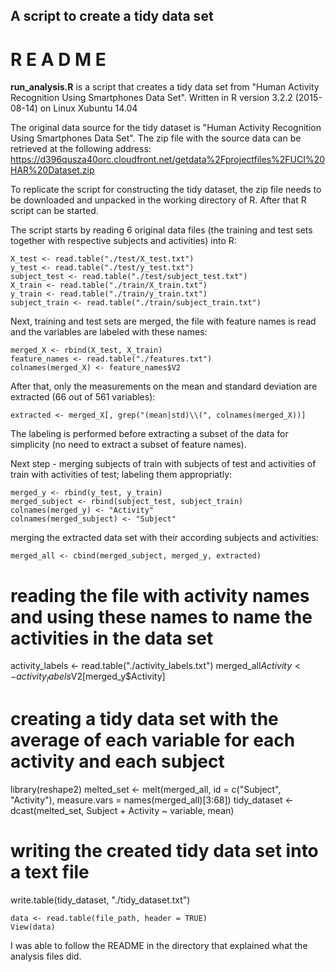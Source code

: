 
## A script to create a tidy data set


#        **R E A D M E**


**run_analysis.R** is a script that creates a tidy data set from "Human Activity Recognition Using Smartphones Data Set". Written in R version 3.2.2 (2015-08-14) on Linux Xubuntu 14.04


The original data source for the tidy dataset is "Human Activity Recognition Using Smartphones Data Set". The zip file with the source data can be retrieved at the following address:  
https://d396qusza40orc.cloudfront.net/getdata%2Fprojectfiles%2FUCI%20HAR%20Dataset.zip

To replicate the script for constructing the tidy dataset, the zip file needs to be downloaded and unpacked in the working directory of R. After that R script can be started.

The script starts by reading 6 original data files (the training and test sets together with respective subjects and activities) into R:
```{r, eval = FALSE}
X_test <- read.table("./test/X_test.txt")
y_test <- read.table("./test/y_test.txt")
subject_test <- read.table("./test/subject_test.txt")
X_train <- read.table("./train/X_train.txt")
y_train <- read.table("./train/y_train.txt")
subject_train <- read.table("./train/subject_train.txt")
```

Next, training and test sets are merged, the file with feature names is read and the variables are labeled with these names:
```{r, eval = FALSE}
merged_X <- rbind(X_test, X_train)
feature_names <- read.table("./features.txt")
colnames(merged_X) <- feature_names$V2
```

After that, only the measurements on the mean and standard deviation are extracted (66 out of 561 variables):
```{r, eval = FALSE}
extracted <- merged_X[, grep("(mean|std)\\(", colnames(merged_X))]
```

The labeling is performed before extracting a subset of the data for simplicity (no need to extract a subset of feature names).

Next step - merging subjects of train with subjects of test and activities of train with activities of test; labeling them appropriatly:
```{r, eval = FALSE}
merged_y <- rbind(y_test, y_train)
merged_subject <- rbind(subject_test, subject_train)
colnames(merged_y) <- "Activity"
colnames(merged_subject) <- "Subject"
```

merging the extracted data set with their according subjects and activities:
```{r, eval = FALSE}
merged_all <- cbind(merged_subject, merged_y, extracted)
```

# reading the file with activity names and using these names to name the activities in the data set 
activity_labels <- read.table("./activity_labels.txt")
merged_all$Activity <- activity_labels$V2[merged_y$Activity]

# creating a tidy data set with the average of each variable for each activity and each subject
library(reshape2)
melted_set <- melt(merged_all, id = c("Subject", "Activity"), measure.vars = names(merged_all)[3:68])
tidy_dataset <- dcast(melted_set, Subject + Activity ~ variable, mean)

# writing the created tidy data set into a text file
write.table(tidy_dataset, "./tidy_dataset.txt")



```{r, eval = FALSE}
data <- read.table(file_path, header = TRUE) 
View(data)
```



I was able to follow the README in the directory that explained what the analysis files did. 
